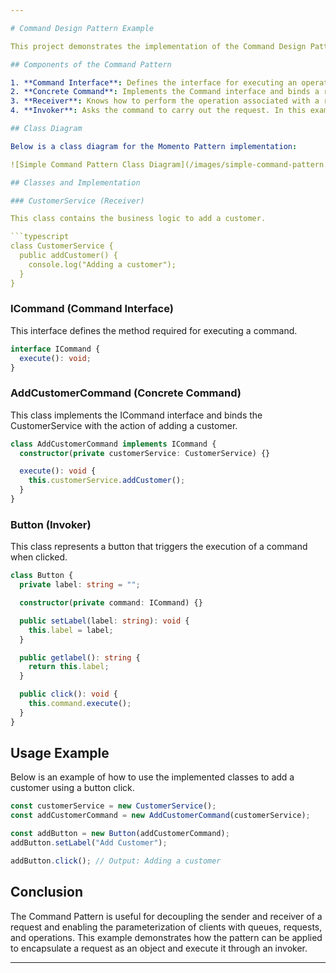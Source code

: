 ```yaml
---

# Command Design Pattern Example

This project demonstrates the implementation of the Command Design Pattern in TypeScript. The Command Pattern encapsulates a request as an object, thereby allowing for parameterization of clients with queues, requests, and operations. It enables the decoupling of sender and receiver of a request.

## Components of the Command Pattern

1. **Command Interface**: Defines the interface for executing an operation. In this example, `ICommand` is the Command interface.
2. **Concrete Command**: Implements the Command interface and binds a receiver with an action. In this example, `AddCustomerCommand` is the Concrete Command.
3. **Receiver**: Knows how to perform the operation associated with a request. In this example, `CustomerService` is the Receiver.
4. **Invoker**: Asks the command to carry out the request. In this example, `Button` is the Invoker.

## Class Diagram

Below is a class diagram for the Momento Pattern implementation:

![Simple Command Pattern Class Diagram](/images/simple-command-pattern.png)

## Classes and Implementation

### CustomerService (Receiver)

This class contains the business logic to add a customer.

```typescript
class CustomerService {
  public addCustomer() {
    console.log("Adding a customer");
  }
}
```

### ICommand (Command Interface)

This interface defines the method required for executing a command.

```typescript
interface ICommand {
  execute(): void;
}
```

### AddCustomerCommand (Concrete Command)

This class implements the ICommand interface and binds the CustomerService with the action of adding a customer.

```typescript
class AddCustomerCommand implements ICommand {
  constructor(private customerService: CustomerService) {}

  execute(): void {
    this.customerService.addCustomer();
  }
}
```

### Button (Invoker)

This class represents a button that triggers the execution of a command when clicked.

```typescript
class Button {
  private label: string = "";

  constructor(private command: ICommand) {}

  public setLabel(label: string): void {
    this.label = label;
  }

  public getlabel(): string {
    return this.label;
  }

  public click(): void {
    this.command.execute();
  }
}
```

## Usage Example

Below is an example of how to use the implemented classes to add a customer using a button click.

```typescript
const customerService = new CustomerService();
const addCustomerCommand = new AddCustomerCommand(customerService);

const addButton = new Button(addCustomerCommand);
addButton.setLabel("Add Customer");

addButton.click(); // Output: Adding a customer
```

## Conclusion

The Command Pattern is useful for decoupling the sender and receiver of a request and enabling the parameterization of clients with queues, requests, and operations. This example demonstrates how the pattern can be applied to encapsulate a request as an object and execute it through an invoker.

---
```

